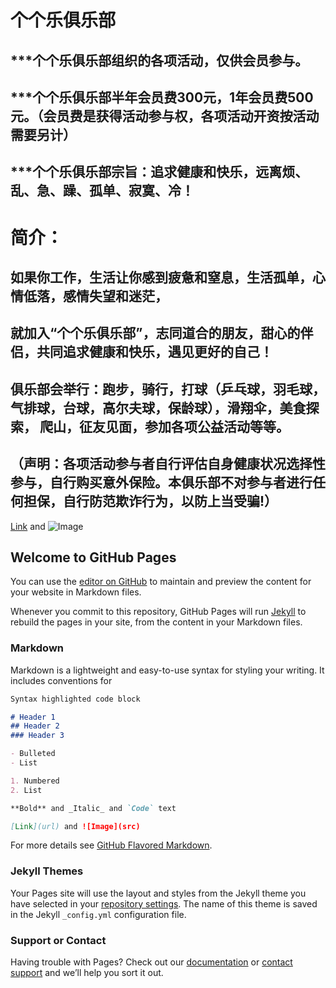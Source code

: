 # 个个乐俱乐部

## ***个个乐俱乐部组织的各项活动，仅供会员参与。
## ***个个乐俱乐部半年会员费300元，1年会员费500元。（会员费是获得活动参与权，各项活动开资按活动需要另计）
## ***个个乐俱乐部宗旨：追求健康和快乐，远离烦、乱、急、躁、孤单、寂寞、冷！

# 简介：
##          如果你工作，生活让你感到疲惫和窒息，生活孤单，心情低落，感情失望和迷茫，
##  就加入“个个乐俱乐部”，志同道合的朋友，甜心的伴侣，共同追求健康和快乐，遇见更好的自己！
 ## 俱乐部会举行：跑步，骑行，打球（乒乓球，羽毛球，气排球，台球，高尔夫球，保龄球），滑翔伞，美食探索， 爬山，征友见面，参加各项公益活动等等。
 ## （声明：各项活动参与者自行评估自身健康状况选择性参与，自行购买意外保险。本俱乐部不对参与者进行任何担保，自行防范欺诈行为，以防上当受骗!）

[Link](url) and ![Image](src)






## Welcome to GitHub Pages

You can use the [editor on GitHub](https://github.com/jiangyjsunning/jiangyjsunning.github.io/edit/master/README.md) to maintain and preview the content for your website in Markdown files.

Whenever you commit to this repository, GitHub Pages will run [Jekyll](https://jekyllrb.com/) to rebuild the pages in your site, from the content in your Markdown files.

### Markdown

Markdown is a lightweight and easy-to-use syntax for styling your writing. It includes conventions for

```markdown
Syntax highlighted code block

# Header 1
## Header 2
### Header 3

- Bulleted
- List

1. Numbered
2. List

**Bold** and _Italic_ and `Code` text

[Link](url) and ![Image](src)
```

For more details see [GitHub Flavored Markdown](https://guides.github.com/features/mastering-markdown/).

### Jekyll Themes

Your Pages site will use the layout and styles from the Jekyll theme you have selected in your [repository settings](https://github.com/jiangyjsunning/jiangyjsunning.github.io/settings). The name of this theme is saved in the Jekyll `_config.yml` configuration file.

### Support or Contact

Having trouble with Pages? Check out our [documentation](https://help.github.com/categories/github-pages-basics/) or [contact support](https://github.com/contact) and we’ll help you sort it out.
